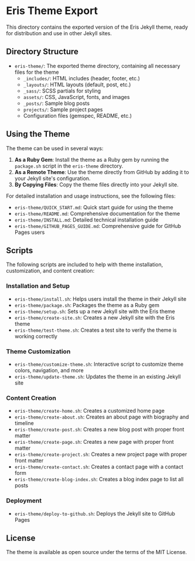 # Eris Theme Export

This directory contains the exported version of the Eris Jekyll theme, ready for distribution and use in other Jekyll sites.

## Directory Structure

- `eris-theme/`: The exported theme directory, containing all necessary files for the theme
  - `_includes/`: HTML includes (header, footer, etc.)
  - `_layouts/`: HTML layouts (default, post, etc.)
  - `_sass/`: SCSS partials for styling
  - `assets/`: CSS, JavaScript, fonts, and images
  - `_posts/`: Sample blog posts
  - `projects/`: Sample project pages
  - Configuration files (gemspec, README, etc.)

## Using the Theme

The theme can be used in several ways:

1. **As a Ruby Gem**: Install the theme as a Ruby gem by running the `package.sh` script in the `eris-theme` directory.
2. **As a Remote Theme**: Use the theme directly from GitHub by adding it to your Jekyll site's configuration.
3. **By Copying Files**: Copy the theme files directly into your Jekyll site.

For detailed installation and usage instructions, see the following files:

- `eris-theme/QUICK_START.md`: Quick start guide for using the theme
- `eris-theme/README.md`: Comprehensive documentation for the theme
- `eris-theme/INSTALL.md`: Detailed technical installation guide
- `eris-theme/GITHUB_PAGES_GUIDE.md`: Comprehensive guide for GitHub Pages users

## Scripts

The following scripts are included to help with theme installation, customization, and content creation:

### Installation and Setup
- `eris-theme/install.sh`: Helps users install the theme in their Jekyll site
- `eris-theme/package.sh`: Packages the theme as a Ruby gem
- `eris-theme/setup.sh`: Sets up a new Jekyll site with the Eris theme
- `eris-theme/create-site.sh`: Creates a new Jekyll site with the Eris theme
- `eris-theme/test-theme.sh`: Creates a test site to verify the theme is working correctly

### Theme Customization
- `eris-theme/customize-theme.sh`: Interactive script to customize theme colors, navigation, and more
- `eris-theme/update-theme.sh`: Updates the theme in an existing Jekyll site

### Content Creation
- `eris-theme/create-home.sh`: Creates a customized home page
- `eris-theme/create-about.sh`: Creates an about page with biography and timeline
- `eris-theme/create-post.sh`: Creates a new blog post with proper front matter
- `eris-theme/create-page.sh`: Creates a new page with proper front matter
- `eris-theme/create-project.sh`: Creates a new project page with proper front matter
- `eris-theme/create-contact.sh`: Creates a contact page with a contact form
- `eris-theme/create-blog-index.sh`: Creates a blog index page to list all posts

### Deployment
- `eris-theme/deploy-to-github.sh`: Deploys the Jekyll site to GitHub Pages

## License

The theme is available as open source under the terms of the MIT License.
